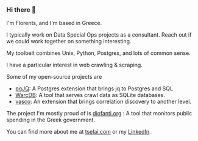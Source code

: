 ### Hi there 👋

I'm Florents, and I'm based in Greece.

I typically work on Data Special Ops projects as a consultant.
Reach out if we could work together on something interesting.

My toolbelt combines Unix, Python, Postgres, and lots of common sense.

I have a particular interest in web crawling & scraping. 

Some of my open-source projects are

* [pgJQ](https://github.com/Florents-Tselai/pgJQ): A Postgres extension that brings jq to Postgres and SQL
* [WarcDB](https://github.com/Florents-Tselai/WarcDB): A tool that serves crawl data as SQLite databases.
* [vasco](https://github.com/Florents-Tselai/vasco): An extension that brings correlation discovery to another level.

The project I'm mostly proud of is [diofanti.org](https://diofanti.org) : 
A tool that monitors public spending in the Greek government.

You can find more about me at [tselai.com](https://tselai.com) or my [LinkedIn](https://www.linkedin.com/in/florentstselai/).
